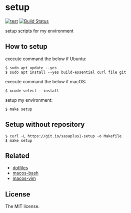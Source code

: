 # setup

[![test](https://github.com/sasaplus1/setup/workflows/test/badge.svg)](https://github.com/sasaplus1/setup/actions?query=workflow%3Atest)
[![Build Status](https://travis-ci.com/sasaplus1/setup.svg?branch=master)](https://travis-ci.com/sasaplus1/setup)

setup scripts for my environment

## How to setup

execute command the below if Ubuntu:

```console
$ sudo apt update --yes
$ sudo apt install --yes build-essential curl file git
```

execute command the below if macOS:

```console
$ xcode-select --install
```

setup my environment:

```console
$ make setup
```

## Setup without repository

```console
$ curl -L https://git.io/sasaplus1-setup -o Makefile
$ make setup
```

## Related

- [dotfiles](https://github.com/sasaplus1/dotfiles)
- [macos-bash](https://github.com/sasaplus1/macos-bash)
- [macos-vim](https://github.com/sasaplus1/macos-vim)

## License

The MIT license.
